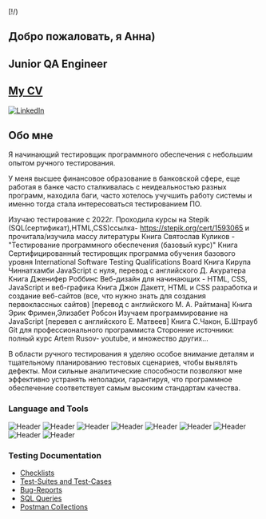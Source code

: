 [!/)
<div id="header" aling="center"> 

## Добро пожаловать, я Анна)

## Junior QA Engineer
<a href="linkedin-url" >

## My CV
<img scr="" alt="LinkedIn"/>
</a>

## Обо мне
Я начинающий тестировщик программного обеспечения с небольшим опытом ручного тестирования. 

У меня высшее финансовое образование в банковской сфере, еще работая в банке часто сталкивалась с неидеальностью разных программ, находила баги, часто хотелось учучшить работу системы и именно тогда стала интересоваться тестированием ПО. 

Изучаю тестирование с 2022г. 
Проходила курсы на Stepik (SQL(сертификат),HTML,CSS)ссылка- https://stepik.org/cert/1593065 и прочитала/изучила массу литературы
Книга Святослав Куликов - "Тестирование программного обеспечения (базовый курс)"
Книга Сертифицированный тестировщик программа обучения базового уровня International Software Testing Qualifications Board
Книга Кирупа Чиннатхамби JavaScript с нуля, перевод с английского Д. Акуратера
Книга Дженифер Роббинс Веб-дизайн для начинающих - HTML, CSS, JavaScript и веб-графика 
Книга Джон Дакетт, HTML и CSS разработка и создание веб-сайтов (все, что нужно знать для создания первоклассных сайтов) [перевод с английского М. А. Райтмана]
Книга Эрик Фримен,Элизабет Робсон Изучаем программирование на JavaScript [перевел с английского Е. Матвеев]
Книга С.Чакон, Б.Штрауб Git для профессионального программиста
Сторонние источники: полный курс Artem Rusov- youtube, и множество других...

В области ручного тестирования я уделяю особое внимание деталям и тщательному планированию тестовых сценариев, чтобы выявлять дефекты. Мои сильные аналитические способности позволяют мне эффективно устранять неполадки, гарантируя, что программное обеспечение соответствует самым высоким стандартам качества.


### Language and Tools
![Header](https://img.shields.io/badge/Jira-090909?style=for-the-badge&logo=jira&logoColor=136be1)
![Header](https://img.shields.io/badge/Postman-090909?style=for-the-badge&logo=postman&logoColor=f76935)
![Header](https://img.shields.io/badge/Github-090909?style=for-the-badge&logo=github&logoColor=8cc4d7)
![Header](https://img.shields.io/badge/Figma-090909?style=for-the-badge&logo=figma&logoColor=7d5fa6)
![Header](https://img.shields.io/badge/MySQL-090909?style=for-the-badge&logo=mysql&logoColor=00618a)
![Header](https://img.shields.io/badge/TestRail-090909?style=for-the-badge&logo=&logoColor=71b556)
![Header](https://img.shields.io/badge/HTML-090909?style=for-the-badge&logo=html5&logoColor=#E34F26)
![Header](https://img.shields.io/badge/CSS3-090909?style=for-the-badge&logo=CSS3&logoColor=#1572B6)
![Header](https://img.shields.io/badge/visual%20studio%20code-090909?style=for-the-badge&logo=visual%20studio%20code&logoColor=#007ACC)


### Testing Documentation

- [Checklists](https://github.com/artichokeee/checklist)
- [Test-Suites and Test-Cases](https://github.com/artichokeee/test-cases)
- [Bug-Reports](https://github.com/artichokeee/bug-reports)
- [SQL Queries](https://github.com/artichokeee/SQL)
- [Postman Collections](https://github.com/artichokeee/postman)


